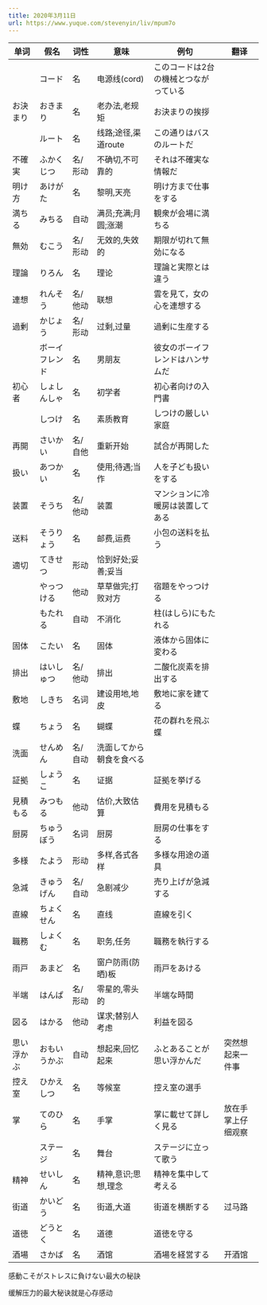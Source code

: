 ```yaml
---
title: 2020年3月11日
url: https://www.yuque.com/stevenyin/liv/mpum7o
---
```


| 单词 | 假名 | 词性 | 意味 | 例句 | 翻译 |
| --- | --- | --- | --- | --- | --- |
|  | コード | 名 | 电源线(cord) | このコードは2台の機械とつながっている |  |
| お決まり | おきまり | 名 | 老办法,老规矩 | お決まりの挨拶 |  |
|  | ルート | 名 | 线路;途径,渠道route | この通りはバスのルートだ |  |
| 不確実 | ふかくじつ | 名/形动 | 不确切,不可靠的 | それは不確実な情報だ |  |
| 明け方 | あけがた | 名 | 黎明,天亮 | 明け方まで仕事をする |  |
| 満ちる | みちる | 自动 | 满员;充满;月圆;涨潮 | 観衆が会場に満ちる |  |
| 無効 | むこう | 名/形动 | 无效的,失效的 | 期限が切れて無効になる |  |
| 理論 | りろん | 名 | 理论 | 理論と実際とは違う |  |
| 連想 | れんそう | 名/他动 | 联想 | 雲を見て，女の心を連想する |  |
| 過剰 | かじょう | 名/形动 | 过剩,过量 | 過剰に生産する |  |
|  | ボーイフレンド | 名 | 男朋友 | 彼女のボーイフレンドはハンサムだ |  |
| 初心者 | しょしんしゃ | 名 | 初学者 | 初心者向けの入門書 |  |
|  | しつけ | 名 | 素质教育 | しつけの厳しい家庭 |  |
| 再開 | さいかい | 名/自他 | 重新开始 | 試合が再開した |  |
| 扱い | あつかい | 名 | 使用;待遇;当作 | 人を子ども扱いをする |  |
| 装置 | そうち | 名/他动 | 装置 | マンションに冷暖房は装置してある |  |
| 送料 | そうりょう | 名 | 邮费,运费 | 小包の送料を払う |  |
| 適切 | てきせつ | 形动 | 恰到好处;妥善;妥当 |  |  |
|  | やっつける | 他动 | 草草做完;打败对方 | 宿題をやっつける |  |
|  | もたれる | 自动 | 不消化 | 柱(はしら)にもたれる |  |
| 固体 | こたい | 名 | 固体 | 液体から固体に変わる |  |
| 排出 | はいしゅつ | 名/他动 | 排出 | 二酸化炭素を排出する |  |
| 敷地 | しきち | 名词 | 建设用地,地皮 | 敷地に家を建てる |  |
| 蝶 | ちょう | 名 | 蝴蝶 | 花の群れを飛ぶ蝶 |  |
| 洗面 | せんめん | 名/自动 | 洗面してから朝食を食べる |  |  |
| 証拠 | しょうこ | 名 | 证据 | 証拠を挙げる |  |
| 見積もる | みつもる | 他动 | 估价,大致估算 | 費用を見積もる |  |
| 厨房 | ちゅうぼう | 名词 | 厨房 | 厨房の仕事をする |  |
| 多様 | たよう | 形动 | 多样,各式各样 | 多様な用途の道具 |  |
| 急減 | きゅうげん | 名/自动 | 急剧减少 | 売り上げが急減する |  |
| 直線 | ちょくせん | 名 | 直线 | 直線を引く |  |
| 職務 | しょくむ | 名 | 职务,任务 | 職務を執行する |  |
| 雨戸 | あまど | 名 | 窗户防雨(防晒)板 | 雨戸をあける |  |
| 半端 | はんぱ | 名/形动 | 零星的,零头的 | 半端な時間 |  |
| 図る | はかる | 他动 | 谋求;替别人考虑 | 利益を図る |  |
| 思い浮かぶ | おもいうかぶ | 自动 | 想起来,回忆起来 | ふとあることが思い浮かんだ | 突然想起来一件事 |
| 控え室 | ひかえしつ | 名 | 等候室 | 控え室の選手 |  |
| 掌 | てのひら | 名 | 手掌 | 掌に載せて詳しく見る | 放在手掌上仔细观察 |
|  | ステージ | 名 | 舞台 | ステージに立って歌う |  |
| 精神 | せいしん | 名 | 精神,意识;思想,理念 | 精神を集中して考える |  |
| 街道 | かいどう | 名 | 街道,大道 | 街道を横断する | 过马路 |
| 道徳 | どうとく | 名 | 道德 | 道徳を守る |  |
| 酒場 | さかば | 名 | 酒馆 | 酒場を経営する | 开酒馆 |

感動こそがストレスに負けない最大の秘訣

缓解压力的最大秘诀就是心存感动
